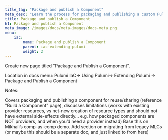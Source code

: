 ```yaml
---
title_tag: "Package and publish a Component"
meta_desc: "Learn the process for packaging and publishing a custom Pulumi Component."
title: Package and publish a Component
h1: Package and publish a Component
meta_image: /images/docs/meta-images/docs-meta.png
menu:
    iac:
        name: Package and publish a Component
        parent: iac-extending-pulumi
        weight: 2
---
```

Create new page titled "Package and Publish a Component".

Location in docs menu: Pulumi IaC-> Using Pulumi-> Extending Pulumi -> Package and Publish a Component

Notes:

Covers packaging and publishing a component for reuse/sharing (reference "Build a Component" page), discusses limitations (works with existing provider resources, vs net-new creation of resource types and should not have external side-effects directly… e.g. how packaged components are NOT providers, and when you’d need a provider instead)
Base this on Mikhail’s comp-as-comp demo.
Add section on migrating from legacy MLCs (or maybe this should be a separate doc, and just linked to from here)

